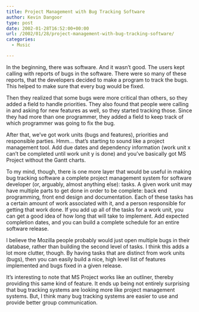 ```yaml
---
title: Project Management with Bug Tracking Software
author: Kevin Dangoor
type: post
date: 2002-01-28T16:52:00+00:00
url: /2002/01/28/project-management-with-bug-tracking-software/
categories:
  - Music

---
```

In the beginning, there was software. And it wasn&#8217;t good. The users kept calling with reports of bugs in the software. There were so many of these reports, that the developers decided to make a program to track the bugs. This helped to make sure that every bug would be fixed.
  
<!--more-->


  
Then they realized that some bugs were more critical than others, so they added a field to handle priorities. They also found that people were calling in and asking for new features as well, so they started tracking those. Since they had more than one programmer, they added a field to keep track of which programmer was going to fix the bug.

After that, we&#8217;ve got work units (bugs and features), priorities and responsible parties. Hmm&#8230; that&#8217;s starting to sound like a project management tool. Add due dates and dependency information (work unit x can&#8217;t be completed until work unit y is done) and you&#8217;ve basically got MS Project without the Gantt charts.

To my mind, though, there is one more layer that would be useful in making bug tracking software a complete project management system for software developer (or, arguably, almost anything else): tasks. A given work unit may have multiple parts to get done in order to be complete: back end programming, front end design and documentation. Each of these tasks has a certain amount of work associated with it, and a person responsible for getting that work done. If you add up all of the tasks for a work unit, you can get a good idea of how long that will take to implement. Add expected completion dates, and you can build a complete schedule for an entire software release.

I believe the Mozilla people probably would just open multiple bugs in their database, rather than building the second level of tasks. I think this adds a lot more clutter, though. By having tasks that are distinct from work units (bugs), then you can easily build a nice, high level list of features implemented and bugs fixed in a given release.

It&#8217;s interesting to note that MS Project works like an outliner, thereby providing this same kind of feature. It ends up being not entirely surprising that bug tracking systems are looking more like project management systems. But, I think many bug tracking systems are easier to use and provide better group communication.